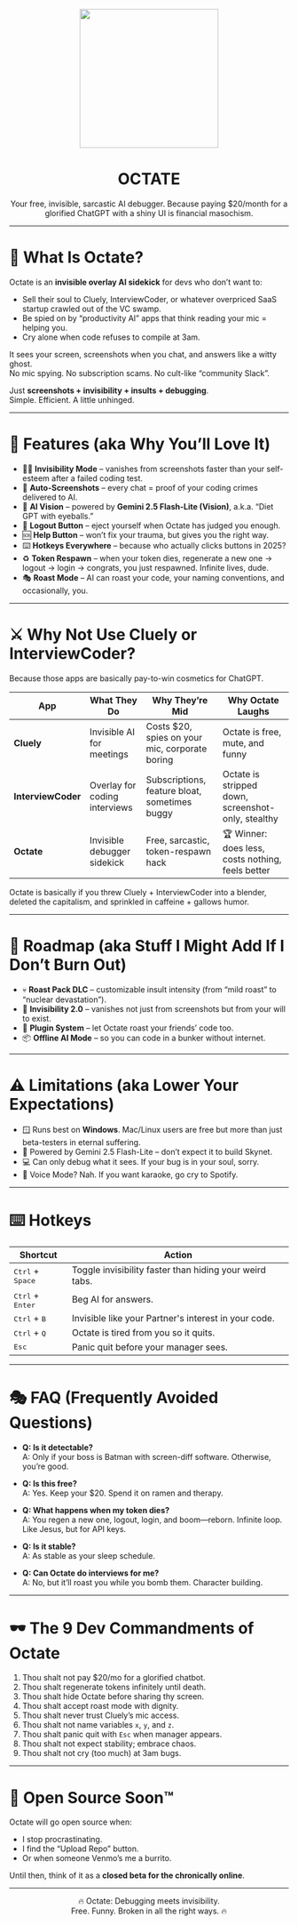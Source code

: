<p align="center">
  <img src="resources/build/icon.png" width="250" />
  <h1 align="center"> OCTATE</h1>
</p>

<p align="center">
Your free, invisible, sarcastic AI debugger.  
Because paying $20/month for a glorified ChatGPT with a shiny UI is financial masochism.  
</p>

---

# 🌌 What Is Octate?

Octate is an **invisible overlay AI sidekick** for devs who don’t want to:

- Sell their soul to Cluely, InterviewCoder, or whatever overpriced SaaS startup crawled out of the VC swamp.  
- Be spied on by “productivity AI” apps that think reading your mic = helping you.  
- Cry alone when code refuses to compile at 3am.  

It sees your screen, screenshots when you chat, and answers like a witty ghost.  
No mic spying. No subscription scams. No cult-like “community Slack”.  

Just **screenshots + invisibility + insults + debugging**.  
Simple. Efficient. A little unhinged.  

---

# 🧩 Features (aka Why You’ll Love It)

- 🕵️‍♂️ **Invisibility Mode** – vanishes from screenshots faster than your self-esteem after a failed coding test.  
- 📸 **Auto-Screenshots** – every chat = proof of your coding crimes delivered to AI.  
- 🤖 **AI Vision** – powered by **Gemini 2.5 Flash-Lite (Vision)**, a.k.a. “Diet GPT with eyeballs.”  
- 🚪 **Logout Button** – eject yourself when Octate has judged you enough.  
- 🆘 **Help Button** – won’t fix your trauma, but gives you the right way.
- ⌨️ **Hotkeys Everywhere** – because who actually clicks buttons in 2025?
- ♻️ **Token Respawn** – when your token dies, regenerate a new one → logout → login → congrats, you just respawned. Infinite lives, dude.
- 🎭 **Roast Mode** – AI can roast your code, your naming conventions, and occasionally, you.

---

# ⚔️ Why Not Use Cluely or InterviewCoder?

Because those apps are basically pay-to-win cosmetics for ChatGPT.

| App | What They Do | Why They’re Mid | Why Octate Laughs |
|-----|--------------|-----------------|-------------------|
| **Cluely** | Invisible AI for meetings | Costs $20, spies on your mic, corporate boring | Octate is free, mute, and funny |
| **InterviewCoder** | Overlay for coding interviews | Subscriptions, feature bloat, sometimes buggy | Octate is stripped down, screenshot-only, stealthy |
| **Octate** | Invisible debugger sidekick | Free, sarcastic, token-respawn hack | 🏆 Winner: does less, costs nothing, feels better |

Octate is basically if you threw Cluely + InterviewCoder into a blender, deleted the capitalism, and sprinkled in caffeine + gallows humor.

---

# 🚧 Roadmap (aka Stuff I Might Add If I Don’t Burn Out)

- 💀 **Roast Pack DLC** – customizable insult intensity (from “mild roast” to “nuclear devastation”).
- 🧙 **Invisibility 2.0** – vanishes not just from screenshots but from your will to exist.
- 🔗 **Plugin System** – let Octate roast your friends’ code too.  
- 📦 **Offline AI Mode** – so you can code in a bunker without internet.

---

# ⚠️ Limitations (aka Lower Your Expectations)

- 🪟 Runs best on **Windows**. Mac/Linux users are free but more than just beta-testers in eternal suffering.  
- 🤖 Powered by Gemini 2.5 Flash-Lite – don’t expect it to build Skynet.
- 💻 Can only debug what it sees. If your bug is in your soul, sorry.  
- 🚫 Voice Mode? Nah. If you want karaoke, go cry to Spotify.  

---

# ⌨️ Hotkeys

| Shortcut | Action |
|----------|---------|
| <kbd>Ctrl</kbd> + <kbd>Space</kbd> | Toggle invisibility faster than hiding your weird tabs. |
| <kbd>Ctrl</kbd> + <kbd>Enter</kbd> | Beg AI for answers. |
| <kbd>Ctrl</kbd> + <kbd>B</kbd> | Invisible like your Partner's interest in your code. |
| <kbd>Ctrl</kbd> + <kbd>Q</kbd> | Octate is tired from you so it quits. |
| <kbd>Esc</kbd> | Panic quit before your manager sees. |

---

# 🎭 FAQ (Frequently Avoided Questions)

- **Q: Is it detectable?**  
  A: Only if your boss is Batman with screen-diff software. Otherwise, you’re good.  

- **Q: Is this free?**  
  A: Yes. Keep your $20. Spend it on ramen and therapy.  

- **Q: What happens when my token dies?**  
  A: You regen a new one, logout, login, and boom—reborn. Infinite loop. Like Jesus, but for API keys.  

- **Q: Is it stable?**  
  A: As stable as your sleep schedule.  

- **Q: Can Octate do interviews for me?**  
  A: No, but it’ll roast you while you bomb them. Character building.  

---

# 🕶️ The 9 Dev Commandments of Octate

1. Thou shalt not pay $20/mo for a glorified chatbot.  
2. Thou shalt regenerate tokens infinitely until death.  
3. Thou shalt hide Octate before sharing thy screen.  
4. Thou shalt accept roast mode with dignity.  
5. Thou shalt never trust Cluely’s mic access.  
6. Thou shalt not name variables `x`, `y`, and `z`.  
7. Thou shalt panic quit with `Esc` when manager appears.  
8. Thou shalt not expect stability; embrace chaos.  
9. Thou shalt not cry (too much) at 3am bugs.  

---

# 🚨 Open Source Soon™

Octate will go open source when:  

- I stop procrastinating.  
- I find the “Upload Repo” button.  
- Or when someone Venmo’s me a burrito.  

Until then, think of it as a **closed beta for the chronically online**.  

---

<p align="center">
🔥 Octate: Debugging meets invisibility. <br>  
Free. Funny. Broken in all the right ways. 🔥  
</p>

